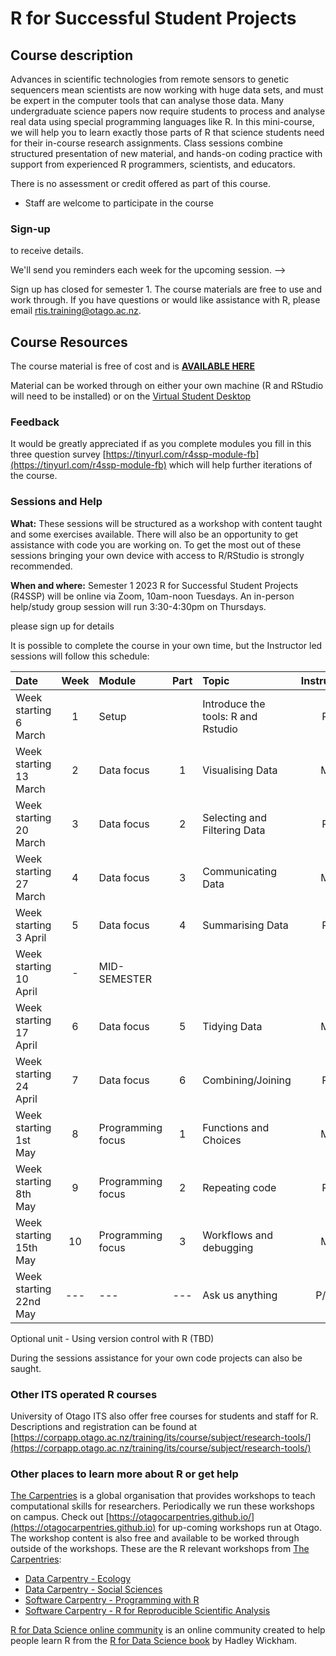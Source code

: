 # R for Successful Student Projects

## Course description

Advances in scientific technologies from remote sensors to genetic sequencers mean scientists are now working with huge data sets, and must be expert in the computer tools that can analyse those data. Many undergraduate science papers now require students to process and analyse real data using special programming languages like R. In this mini-course, we will help you to learn exactly those parts of R that science students need for their in-course research assignments. Class sessions combine structured presentation of new material, and hands-on coding practice with support from experienced R programmers, scientists, and educators.

There is no assessment or credit offered as part of this course.

- Staff are welcome to participate in the course

### Sign-up

<!--Please register by emailing rtis.training@otago.ac.nz <!--[using this form](https://docs.google.com/forms/d/e/1FAIpQLScVcCLMmgIYgZ2wBXgnaPL4ivhlZnhAM4jS0mHwQb6vcsJmkQ/viewform?usp=sf_link)--> to receive details.
 We'll send you reminders each week for the upcoming session. -->
 
Sign up has closed for semester 1. The course materials are free to use and work through. If you have questions or would like assistance with R, please email rtis.training@otago.ac.nz.


## Course Resources

The course material is free of cost and is **[AVAILABLE HERE](https://rtis-training.github.io/2023-s1-r4ssp/index.html)**


<!--
- [Handouts and Exercises](https://drive.google.com/drive/folders/1ttf1s8-vkJNOlHdphfi2zFyMq6gGEvCy?usp=sharing) - licensed under [CC-BY-SA](https://creativecommons.org/licenses/by-sa/4.0/)
- [The R for Data Science online book](https://r4ds.had.co.nz) (main reference text)
- [Tabular data analysis with R and the Tidyverse](https://static-bcrf.biochem.wisc.edu/courses/Tabular-data-analysis-with-R-and-Tidyverse/book/)
-->
Material can be worked through on either your own machine (R and RStudio will need to be installed) or on the [Virtual Student Desktop](https://blogs.otago.ac.nz/studentit/student-desktop/)

### Feedback

It would be greatly appreciated if as you complete modules you fill in this three question survey [https://tinyurl.com/r4ssp-module-fb](https://tinyurl.com/r4ssp-module-fb) which will help further iterations of the course.

### Sessions and Help

**What:** These sessions will be structured as a workshop with content taught and some exercises available. There will also be an opportunity to get assistance with code you are working on. To get the most out of these sessions bringing your own device with access to R/RStudio is strongly recommended.

**When and where:** Semester 1 2023 R for Successful Student Projects (R4SSP) will be online via Zoom, 10am-noon Tuesdays. An in-person help/study group session will run 3:30-4:30pm on Thursdays.

please sign up for details

It is possible to complete the course in your own time, but the Instructor led sessions will follow this schedule:

Date | Week | Module | Part | Topic | Instructor
:--|:-:|:-|:-:|:--|:--:|
Week starting 6 March | 1 | Setup | | Introduce the tools: R and Rstudio | P
Week starting 13 March | 2 | Data focus | 1 | Visualising Data | M
Week starting 20 March | 3 | Data focus | 2 | Selecting and Filtering Data | P
Week starting 27 March | 4 | Data focus | 3 | Communicating Data | M
Week starting 3 April  | 5 | Data focus | 4 | Summarising Data | P
Week starting 10 April | - | MID-SEMESTER | | |
Week starting 17 April | 6 | Data focus | 5 | Tidying Data | M
Week starting 24 April | 7 |Data focus | 6 | Combining/Joining |P
Week starting 1st May | 8 | Programming focus | 1 | Functions and Choices | M
Week starting 8th May | 9 | Programming focus | 2 | Repeating code | P
Week starting 15th May | 10 | Programming focus | 3 | Workflows and debugging | M
Week starting 22nd May | --- | --- | --- | Ask us anything | P/M

Optional unit - Using version control with R (TBD)

During the sessions assistance for your own code projects can also be saught.



### Other ITS operated R courses

University of Otago ITS also offer free courses for students and staff for R. Descriptions and registration can be found at [https://corpapp.otago.ac.nz/training/its/course/subject/research-tools/](https://corpapp.otago.ac.nz/training/its/course/subject/research-tools/)

### Other places to learn more about R or get help

[The Carpentries](https://carpentries.org) is a global organisation that provides workshops to teach computational skills for researchers. Periodically we run these workshops on campus. Check out [https://otagocarpentries.github.io/](https://otagocarpentries.github.io) for up-coming workshops run at Otago. The workshop content is also free and available to be worked through outside of the workshops. These are the R relevant workshops from [The Carpentries](https://carpentries.org):

- [Data Carpentry - Ecology](https://datacarpentry.org/R-ecology-lesson/)
- [Data Carpentry - Social Sciences](https://datacarpentry.org/r-socialsci/)
- [Software Carpentry - Programming with R](http://swcarpentry.github.io/r-novice-inflammation)
- [Software Carpentry - R for Reproducible Scientific Analysis](http://swcarpentry.github.io/r-novice-gapminder)

[R for Data Science online community](https://www.rfordatasci.com) is an online community created to help people learn R from the [R for Data Science book](https://r4ds.had.co.nz) by Hadley Wickham.
